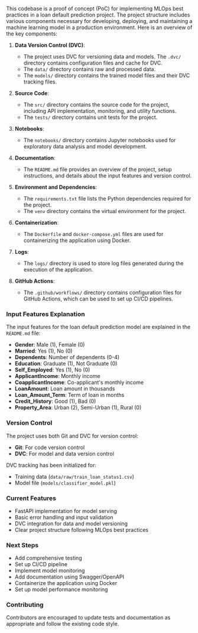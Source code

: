 This codebase is a proof of concept (PoC) for implementing MLOps best practices in a loan default prediction project. The project structure includes various components necessary for developing, deploying, and maintaining a machine learning model in a production environment. Here is an overview of the key components:

1. **Data Version Control (DVC)**:
   - The project uses DVC for versioning data and models. The `.dvc/` directory contains configuration files and cache for DVC.
   - The `data/` directory contains raw and processed data.
   - The `models/` directory contains the trained model files and their DVC tracking files.

2. **Source Code**:
   - The `src/` directory contains the source code for the project, including API implementation, monitoring, and utility functions.
   - The `tests/` directory contains unit tests for the project.

3. **Notebooks**:
   - The `notebooks/` directory contains Jupyter notebooks used for exploratory data analysis and model development.

4. **Documentation**:
   - The `README.md` file provides an overview of the project, setup instructions, and details about the input features and version control.

5. **Environment and Dependencies**:
   - The `requirements.txt` file lists the Python dependencies required for the project.
   - The `venv` directory contains the virtual environment for the project.

6. **Containerization**:
   - The `Dockerfile` and `docker-compose.yml` files are used for containerizing the application using Docker.

7. **Logs**:
   - The `logs/` directory is used to store log files generated during the execution of the application.

8. **GitHub Actions**:
   - The `.github/workflows/` directory contains configuration files for GitHub Actions, which can be used to set up CI/CD pipelines.

### Input Features Explanation

The input features for the loan default prediction model are explained in the `README.md` file:

- **Gender**: Male (1), Female (0)
- **Married**: Yes (1), No (0)
- **Dependents**: Number of dependents (0-4)
- **Education**: Graduate (1), Not Graduate (0)
- **Self_Employed**: Yes (1), No (0)
- **ApplicantIncome**: Monthly income
- **CoapplicantIncome**: Co-applicant's monthly income
- **LoanAmount**: Loan amount in thousands
- **Loan_Amount_Term**: Term of loan in months
- **Credit_History**: Good (1), Bad (0)
- **Property_Area**: Urban (2), Semi-Urban (1), Rural (0)

### Version Control

The project uses both Git and DVC for version control:
- **Git**: For code version control
- **DVC**: For model and data version control

DVC tracking has been initialized for:
- Training data (`data/raw/train_loan_status1.csv`)
- Model file (`models/classifier_model.pkl`)

### Current Features

- FastAPI implementation for model serving
- Basic error handling and input validation
- DVC integration for data and model versioning
- Clear project structure following MLOps best practices

### Next Steps

- Add comprehensive testing
- Set up CI/CD pipeline
- Implement model monitoring
- Add documentation using Swagger/OpenAPI
- Containerize the application using Docker
- Set up model performance monitoring

### Contributing

Contributors are encouraged to update tests and documentation as appropriate and follow the existing code style.